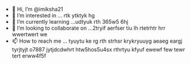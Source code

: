 - 👋 Hi, I’m @imiksha21
- 👀 I’m interested in ... rtk ytktyk hg
- 🌱 I’m currently learning ...udtyuk rth 365w5 6hj
- 💞️ I’m looking to collaborate on ...2tryif aerfser tiu lh rtetrhtr hrr wwertwert we
- 📫 How to reach me ... tyuytu ke rg rth strhsr  krykryuuyg aeaeg eargj tyrjtyjt o7887
 jytjdcdwhrt  htw5hos5u4sx rthrtyu kfyuf ewewf few tewr tert erww4f5f
<!---
imiksha21/imiksha21 is a ✨ special ✨ repository because its `README.md` (this file) appears on your GitHub profile.
You can click the Preview link to take a look at your changes.
--->
